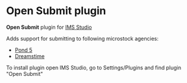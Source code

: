 # Open Submit plugin

**Open Submit** plugin for [IMS Studio](https://studio.imstocker.com/)

Adds support for submitting to following microstock agencies:

- [Pond 5](https://pond5.com)
- [Dreamstime](https://dreamstime.com/)

To install plugin open IMS Studio, go to Settings/Plugins and find plugin "Open Submit"